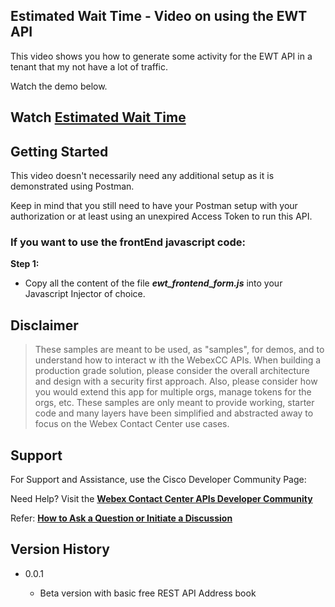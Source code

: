 ## Estimated Wait Time - Video on using the EWT API

This video shows you how to generate some activity for the EWT API in a tenant that my not have a lot of traffic.

Watch the demo below.

## Watch [Estimated Wait Time](https://app.vidcast.io/video/22dd4bad-46bb-4ab5-a026-09a254851223)

## Getting Started

This video doesn't necessarily need any additional setup as it is demonstrated using Postman.

Keep in mind that you still need to have your Postman setup with your authorization or at least using an unexpired Access Token to run this API.

### If you want to use the frontEnd javascript code:

**Step 1:**

- Copy all the content of the file _**ewt_frontend_form.js**_ into your Javascript Injector of choice.

## Disclaimer

> These samples are meant to be used, as "samples", for demos, and to understand how to interact w
> ith the WebexCC APIs.
> When building a production grade solution, please consider the overall architecture and design with a security first approach.
> Also, please consider how you would extend this app for multiple orgs, manage tokens for the orgs, etc.
> These samples are only meant to provide working, starter code and many layers have been simplified and abstracted away to focus on the Webex Contact Center use cases.

## Support

For Support and Assistance, use the Cisco Developer Community Page:

Need Help? Visit the **[Webex Contact Center APIs Developer Community](https://community.cisco.com/t5/contact-center/bd-p/j-disc-dev-contact-center)**

Refer: **[How to Ask a Question or Initiate a Discussion](https://community.cisco.com/t5/contact-center/webex-contact-center-apis-developer-community-and-support/m-p/4558270)**

## Version History

- 0.0.1

  - Beta version with basic free REST API Address book

    <!-- * See [commit change]() or See [release history]() -->

